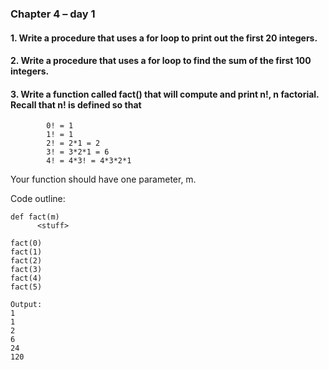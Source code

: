 ### Chapter 4 – day 1

#### 1. Write a procedure that uses a for loop to print out the first 20 integers.

#### 2. Write a procedure that uses a for loop to find the sum of the first 100 integers.

#### 3. Write a function called fact() that will compute and print n!, n factorial. Recall that n! is defined so that
            0! = 1
            1! = 1
            2! = 2*1 = 2
            3! = 3*2*1 = 6
            4! = 4*3! = 4*3*2*1

Your function should have one parameter, m. 

Code outline:
```
def fact(m)
      <stuff>

fact(0)
fact(1)
fact(2)
fact(3)
fact(4)
fact(5)

Output:
1
1
2
6
24
120
```
